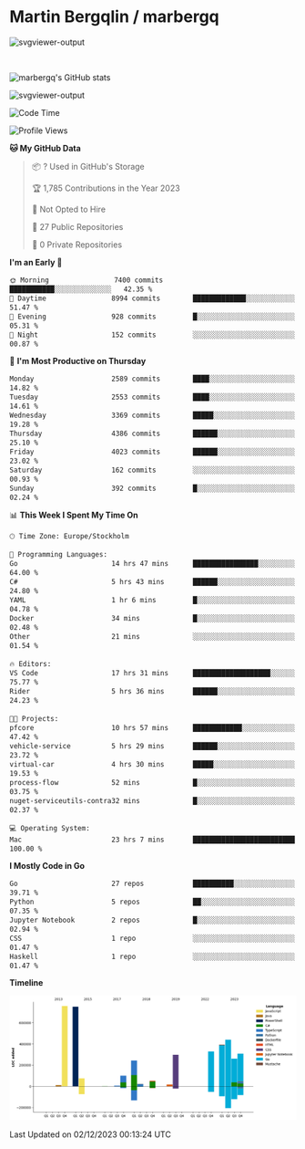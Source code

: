 # Martin Bergqlin / marbergq

![svgviewer-output](https://user-images.githubusercontent.com/2405410/206014777-22d41ecb-c24f-421d-b7d9-bba2cb5bb0de.svg)

<br>

<!--- [![Martin's Week](https://github-readme-stats.vercel.app/api/wakatime?username=marbergq&theme=dark)](https://github.com/anuraghazra/github-readme-stats) -->

![marbergq's GitHub stats](https://github-readme-stats.vercel.app/api?username=marbergq&count_private=true&show_icons=true)

![svgviewer-output](https://wakatime.com/badge/user/3f0a2069-6683-4e19-9a4a-7d21ea815067.svg)

<!--START_SECTION:waka-->
![Code Time](http://img.shields.io/badge/Code%20Time-3%2C564%20hrs%2034%20mins-blue)

![Profile Views](http://img.shields.io/badge/Profile%20Views-0-blue)

**🐱 My GitHub Data** 

> 📦 ? Used in GitHub's Storage 
 > 
> 🏆 1,785 Contributions in the Year 2023
 > 
> 🚫 Not Opted to Hire
 > 
> 📜 27 Public Repositories 
 > 
> 🔑 0 Private Repositories 
 > 
**I'm an Early 🐤** 

```text
🌞 Morning                7400 commits        ███████████░░░░░░░░░░░░░░   42.35 % 
🌆 Daytime                8994 commits        █████████████░░░░░░░░░░░░   51.47 % 
🌃 Evening                928 commits         █░░░░░░░░░░░░░░░░░░░░░░░░   05.31 % 
🌙 Night                  152 commits         ░░░░░░░░░░░░░░░░░░░░░░░░░   00.87 % 
```
📅 **I'm Most Productive on Thursday** 

```text
Monday                   2589 commits        ████░░░░░░░░░░░░░░░░░░░░░   14.82 % 
Tuesday                  2553 commits        ████░░░░░░░░░░░░░░░░░░░░░   14.61 % 
Wednesday                3369 commits        █████░░░░░░░░░░░░░░░░░░░░   19.28 % 
Thursday                 4386 commits        ██████░░░░░░░░░░░░░░░░░░░   25.10 % 
Friday                   4023 commits        ██████░░░░░░░░░░░░░░░░░░░   23.02 % 
Saturday                 162 commits         ░░░░░░░░░░░░░░░░░░░░░░░░░   00.93 % 
Sunday                   392 commits         █░░░░░░░░░░░░░░░░░░░░░░░░   02.24 % 
```


📊 **This Week I Spent My Time On** 

```text
🕑︎ Time Zone: Europe/Stockholm

💬 Programming Languages: 
Go                       14 hrs 47 mins      ████████████████░░░░░░░░░   64.00 % 
C#                       5 hrs 43 mins       ██████░░░░░░░░░░░░░░░░░░░   24.80 % 
YAML                     1 hr 6 mins         █░░░░░░░░░░░░░░░░░░░░░░░░   04.78 % 
Docker                   34 mins             █░░░░░░░░░░░░░░░░░░░░░░░░   02.48 % 
Other                    21 mins             ░░░░░░░░░░░░░░░░░░░░░░░░░   01.54 % 

🔥 Editors: 
VS Code                  17 hrs 31 mins      ███████████████████░░░░░░   75.77 % 
Rider                    5 hrs 36 mins       ██████░░░░░░░░░░░░░░░░░░░   24.23 % 

🐱‍💻 Projects: 
pfcore                   10 hrs 57 mins      ████████████░░░░░░░░░░░░░   47.42 % 
vehicle-service          5 hrs 29 mins       ██████░░░░░░░░░░░░░░░░░░░   23.72 % 
virtual-car              4 hrs 30 mins       █████░░░░░░░░░░░░░░░░░░░░   19.53 % 
process-flow             52 mins             █░░░░░░░░░░░░░░░░░░░░░░░░   03.75 % 
nuget-serviceutils-contra32 mins             █░░░░░░░░░░░░░░░░░░░░░░░░   02.37 % 

💻 Operating System: 
Mac                      23 hrs 7 mins       █████████████████████████   100.00 % 
```

**I Mostly Code in Go** 

```text
Go                       27 repos            ██████████░░░░░░░░░░░░░░░   39.71 % 
Python                   5 repos             ██░░░░░░░░░░░░░░░░░░░░░░░   07.35 % 
Jupyter Notebook         2 repos             █░░░░░░░░░░░░░░░░░░░░░░░░   02.94 % 
CSS                      1 repo              ░░░░░░░░░░░░░░░░░░░░░░░░░   01.47 % 
Haskell                  1 repo              ░░░░░░░░░░░░░░░░░░░░░░░░░   01.47 % 
```



**Timeline**

![Lines of Code chart](https://raw.githubusercontent.com/marbergq/marbergq/main/assets/bar_graph.png)


 Last Updated on 02/12/2023 00:13:24 UTC
<!--END_SECTION:waka-->
